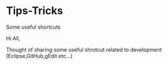 # Tips-Tricks
Some useful shortcuts 


Hi All,

Thought of sharing some useful shrotcut related to development (Eclipse,GitHub,gEdit etc...)
